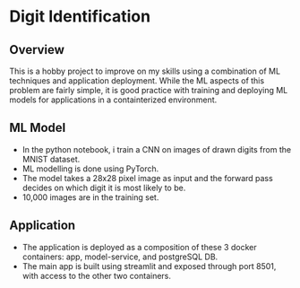 # Digit Identification

## Overview

This is a hobby project to improve on my skills using a combination of ML techniques and application deployment. While the ML aspects of this problem are fairly simple, it is good practice with training and deploying ML models for applications in a containterized environment.

## ML Model
- In the python notebook, i train a CNN on images of drawn digits from the MNIST dataset.
- ML modelling is done using PyTorch.
- The model takes a 28x28 pixel image as input and the forward pass decides on which digit it is most likely to be.
- 10,000 images are in the training set.

## Application
- The application is deployed as a composition of these 3 docker containers: app, model-service, and postgreSQL DB.
- The main app is built using streamlit and exposed through port 8501, with access to the other two containers.

